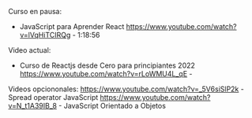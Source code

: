 Curso en pausa: 
- JavaScript para Aprender React
https://www.youtube.com/watch?v=lVqHiTCIRQg - 1:18:56

Video actual:
- Curso de Reactjs desde Cero para principiantes 2022
https://www.youtube.com/watch?v=rLoWMU4L_qE - 

Videos opciononales:
https://www.youtube.com/watch?v=_5V6siSlP2k - Spread operator JavaScript
https://www.youtube.com/watch?v=N_t1A39IB_8 - JavaScript Orientado a Objetos
